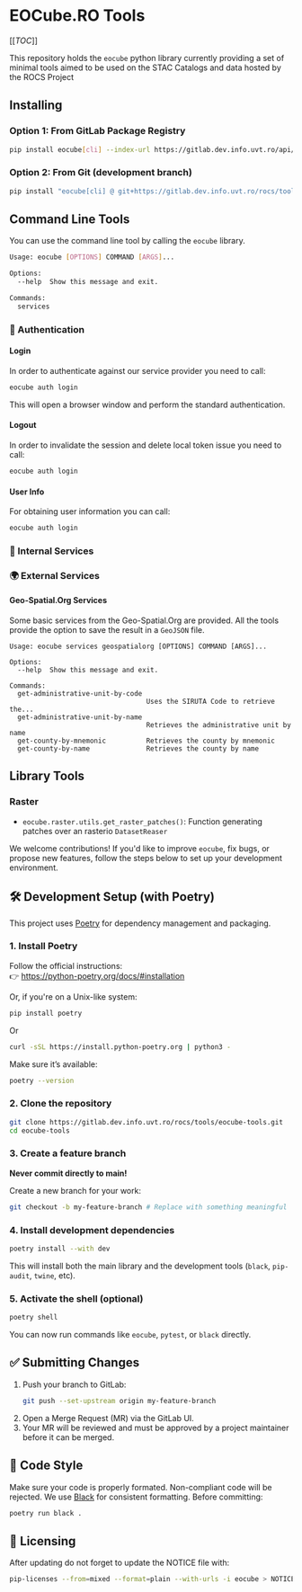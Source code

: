 # EOCube.RO Tools

[[_TOC_]]

This repository holds the `eocube` python library currently providing a set of minimal 
tools aimed to be used on the STAC Catalogs and data hosted by the ROCS Project

## Installing

### Option 1: From GitLab Package Registry
```bash
pip install eocube[cli] --index-url https://gitlab.dev.info.uvt.ro/api/v4/projects/3491/packages/pypi/simple
```


### Option 2: From Git (development branch)
```bash
pip install "eocube[cli] @ git+https://gitlab.dev.info.uvt.ro/rocs/tools/eocube-tools.git@main"
```

## Command Line Tools
You can use the command line tool by calling the `eocube` library.

```bash
Usage: eocube [OPTIONS] COMMAND [ARGS]...

Options:
  --help  Show this message and exit.

Commands:
  services
```

### 🔐 Authentication
#### Login
In order to authenticate against our service provider you need to call:

```bash
eocube auth login
```

This will open a browser window and perform the standard authentication.

#### Logout

In order to invalidate the session and delete local token issue you need to call:
```bash
eocube auth login
```

#### User Info
For obtaining user information you can call:

```bash
eocube auth login
```

### 🧰 Internal Services
### 🌍 External Services
#### Geo-Spatial.Org Services

Some basic services from the Geo-Spatial.Org are provided. All the tools provide the 
option to save the result in a `GeoJSON` file. 

```
Usage: eocube services geospatialorg [OPTIONS] COMMAND [ARGS]...

Options:
  --help  Show this message and exit.

Commands:
  get-administrative-unit-by-code
                                  Uses the SIRUTA Code to retrieve the...
  get-administrative-unit-by-name
                                  Retrieves the administrative unit by name
  get-county-by-mnemonic          Retrieves the county by mnemonic
  get-county-by-name              Retrieves the county by name
```

## Library Tools
### Raster
  - `eocube.raster.utils.get_raster_patches()`: Function generating patches over an rasterio `DatasetReaser`

We welcome contributions! If you'd like to improve `eocube`, fix bugs, or propose new features, follow the steps below to set up your development environment.

## 🛠️ Development Setup (with Poetry)

This project uses [Poetry](https://python-poetry.org/) for dependency management and packaging.

### 1. Install Poetry

Follow the official instructions:  
👉 https://python-poetry.org/docs/#installation

Or, if you're on a Unix-like system:

```bash
pip install poetry
```

Or

```bash
curl -sSL https://install.python-poetry.org | python3 -
```

Make sure it’s available:

```bash
poetry --version
```

### 2. Clone the repository
```bash
git clone https://gitlab.dev.info.uvt.ro/rocs/tools/eocube-tools.git
cd eocube-tools
```

### 3. Create a feature branch

**Never commit directly to main!**

Create a new branch for your work:

```bash
git checkout -b my-feature-branch # Replace with something meaningful
```

### 4. Install development dependencies
```bash
poetry install --with dev
```

This will install both the main library and the development tools (`black`, `pip-audit`, `twine`, etc).

### 5. Activate the shell (optional)

```bash
poetry shell
```

You can now run commands like `eocube`, `pytest`, or `black` directly.

## ✅ Submitting Changes
1. Push your branch to GitLab:
   ```bash
   git push --set-upstream origin my-feature-branch
   ```
2. Open a Merge Request (MR) via the GitLab UI.
3. Your MR will be reviewed and must be approved by a project maintainer before it can be merged.


## 🧹 Code Style
Make sure your code is properly formated. Non-compliant code will be rejected.
We use [Black](https://black.readthedocs.io/en/stable/) for consistent formatting. Before committing:

```bash
poetry run black .
```
## 📜 Licensing
After updating do not forget to update the NOTICE file with:

```bash
pip-licenses --from=mixed --format=plain --with-urls -i eocube > NOTICE
```
